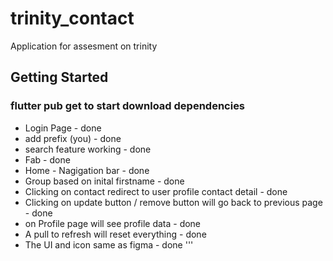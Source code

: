 # trinity_contact

Application for assesment on trinity

## Getting Started
### flutter pub get to start download dependencies



- Login Page - done
- add prefix (you) - done
- search feature working - done
- Fab - done
- Home - Nagigation bar - done
- Group based on inital firstname - done
- Clicking on contact redirect to user profile contact detail - done
- Clicking on update button / remove button will go back to previous page - done
- on Profile page will see profile data - done
- A pull to refresh will reset everything - done
- The UI and icon same as figma - done
'''

